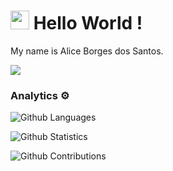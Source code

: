 
<h1><img src="https://emojis.slackmojis.com/emojis/images/1531849430/4246/blob-sunglasses.gif?1531849430" width="30"/> Hello World ! </h1>

My name is Alice Borges dos Santos. 

![](http://estruyf-github.azurewebsites.net/api/VisitorHit?user=aliceborges&repo=aliceborges&countColorcountColor)

### Analytics ⚙️

![Github Languages](https://github-readme-stats.vercel.app/api/top-langs/?username=aliceborges&layout=compact&count_private=true)

![Github Statistics](https://github-readme-stats.vercel.app/api/?username=aliceborges&count_private=true&show_icons=true)

![Github Contributions](https://github-readme-streak-stats.herokuapp.com/?user=aliceborges&hide_border=true)
